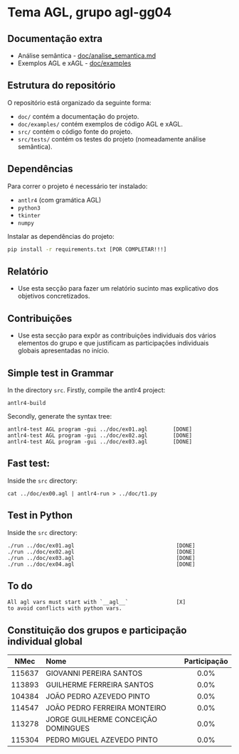 # Tema **AGL**, grupo **agl-gg04**


## Documentação extra

 - Análise semântica - [doc/analise_semantica.md](doc/analise_semantica.md) 
 - Exemplos AGL e xAGL - [doc/examples](doc/examples.md)


## Estrutura do repositório
O repositório está organizado da seguinte forma:
- `doc/` contém a documentação do projeto.
- `doc/examples/` contém exemplos de código AGL e xAGL.
- `src/` contém o código fonte do projeto.
- `src/tests/` contém os testes do projeto (nomeadamente análise semântica).

## Dependências

Para correr o projeto é necessário ter instalado:
 - `antlr4` (com gramática AGL)
 - `python3`
 - `tkinter`
 - `numpy`


Instalar as dependências do projeto:
```bash
pip install -r requirements.txt [POR COMPLETAR!!!]
```

## Relatório

- Use esta secção para fazer um relatório sucinto mas explicativo dos objetivos concretizados.

## Contribuições

- Use esta secção para expôr as contribuições individuais dos vários elementos do grupo e que
  justificam as participações individuais globais apresentadas no início.

## Simple test in Grammar
In the directory `src`. Firstly, compile the antlr4 project:
```
antlr4-build
```
Secondly, generate the syntax tree: 
```
antlr4-test AGL program -gui ../doc/ex01.agl        [DONE]
antlr4-test AGL program -gui ../doc/ex02.agl        [DONE]
antlr4-test AGL program -gui ../doc/ex03.agl        [DONE]
```

## Fast test: 
Inside the `src` directory:
```
cat ../doc/ex00.agl | antlr4-run > ../doc/t1.py
```

## Test in Python
Inside the `src` directory:
```
./run ../doc/ex01.agl                                [DONE]
./run ../doc/ex02.agl                                [DONE]
./run ../doc/ex03.agl                                [DONE]
./run ../doc/ex04.agl                                [DONE]
```

## To do

```
All agl vars must start with `__agl__`               [X]
to avoid conflicts with python vars.
```


## Constituição dos grupos e participação individual global

| NMec | Nome | Participação |
|:---:|:---|:---:|
| 115637 | GIOVANNI PEREIRA SANTOS | 0.0% |
| 113893 | GUILHERME FERREIRA SANTOS | 0.0% |
| 104384 | JOÃO PEDRO AZEVEDO PINTO | 0.0% |
| 114547 | JOÃO PEDRO FERREIRA MONTEIRO | 0.0% |
| 113278 | JORGE GUILHERME CONCEIÇÃO DOMINGUES | 0.0% |
| 115304 | PEDRO MIGUEL AZEVEDO PINTO | 0.0% |

